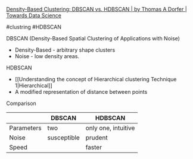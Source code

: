 [Density-Based Clustering: DBSCAN vs. HDBSCAN | by Thomas A Dorfer | Towards Data Science](https://towardsdatascience.com/density-based-clustering-dbscan-vs-hdbscan-39e02af990c7)

#clustring #HDBSCAN

DBSCAN (Density-Based Spatial Clustering of Applications with Noise)
- Density-Based - arbitrary shape clusters
- Noise - low density areas.

HDBSCAN
- [[Understanding the concept of Hierarchical clustering Technique 1|Hierarchical]]
- A modified representation of distance between points

Comparison

|  | DBSCAN | HDBSCAN |
| ---- | ---- | ---- |
| Parameters | two | only one, intuitive|
| Noise | susceptible | prudent |
| Speed | | faster |

